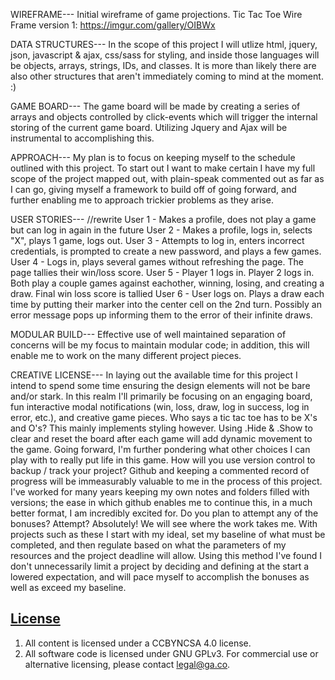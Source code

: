 WIREFRAME---
Initial wireframe of game projections. Tic Tac Toe Wire Frame version 1: https://imgur.com/gallery/OIBWx

DATA STRUCTURES---
In the scope of this project I will utlize html, jquery, json, javascript & ajax, css/sass for styling, and inside those languages will be objects, arrays, strings, IDs, and classes. It is more than likely there are also other structures that aren't immediately coming to mind at the moment. :)

GAME BOARD---
The game board will be made by creating a series of arrays and objects controlled by click-events which will trigger the internal storing of the current game board. Utilizing Jquery and Ajax will be instrumental to accomplishing this.

APPROACH---
My plan is to focus on keeping myself to the schedule outlined with this project. To start out I want to make certain I have my full scope of the project mapped out, with plain-speak commented out as far as I can go, giving myself a framework to build off of going forward, and further enabling me to approach trickier problems as they arise.

USER STORIES---
//rewrite
User 1 - Makes a profile, does not play a game but can log in again in the future User 2 - Makes a profile, logs in, selects "X", plays 1 game, logs out. User 3 - Attempts to log in, enters incorrect credentials, is prompted to create a new password, and plays a few games. User 4 - Logs in, plays several games without refreshing the page. The page tallies their win/loss score. User 5 - Player 1 logs in. Player 2 logs in. Both play a couple games against eachother, winning, losing, and creating a draw. Final win loss score is tallied User 6 - User logs on. Plays a draw each time by putting their marker into the center cell on the 2nd turn. Possibly an error message pops up informing them to the error of their infinite draws.

MODULAR BUILD---
Effective use of well maintained separation of concerns will be my focus to maintain modular code; in addition, this will enable me to work on the many different project pieces.

CREATIVE LICENSE---
In laying out the available time for this project I intend to spend some time ensuring the design elements will not be bare and/or stark. In this realm I'll primarily be focusing on an engaging board, fun interactive modal notifications (win, loss, draw, log in success, log in error, etc.), and creative game pieces. Who says a tic tac toe has to be X's and O's? This mainly implements styling however. Using .Hide & .Show to clear and reset the board after each game will add dynamic movement to the game. Going forward, I'm further pondering what other choices I can play with to really put life in this game.
How will you use version control to backup / track your project? Github and keeping a commented record of progress will be immeasurably valuable to me in the process of this project. I've worked for many years keeping my own notes and folders filled with versions; the ease in which github enables me to continue this, in a much better format, I am incredibly excited for.
Do you plan to attempt any of the bonuses? Attempt? Absolutely! We will see where the work takes me. With projects such as these I start with my ideal, set my baseline of what must be completed, and then regulate based on what the parameters of my resources and the project deadline will allow. Using this method I've found I don't unnecessarily limit a project by deciding and defining at the start a lowered expectation, and will pace myself to accomplish the bonuses as well as exceed my baseline.

## [License](LICENSE)

1.  All content is licensed under a CC­BY­NC­SA 4.0 license.
1.  All software code is licensed under GNU GPLv3. For commercial use or
    alternative licensing, please contact legal@ga.co.
